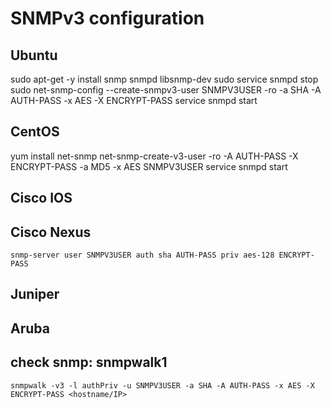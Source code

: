 # SNMPv3 configuration

## Ubuntu
sudo apt-get -y install snmp snmpd libsnmp-dev
sudo service snmpd stop
sudo net-snmp-config --create-snmpv3-user SNMPV3USER -ro -a SHA -A AUTH-PASS -x AES -X ENCRYPT-PASS 
service snmpd start

## CentOS
yum install net-snmp
net-snmp-create-v3-user -ro -A AUTH-PASS -X ENCRYPT-PASS -a MD5 -x AES SNMPV3USER
service snmpd start

## Cisco IOS

## Cisco Nexus
```
snmp-server user SNMPV3USER auth sha AUTH-PASS priv aes-128 ENCRYPT-PASS
```
## Juniper

## Aruba

## check snmp: snmpwalk1
```
snmpwalk -v3 -l authPriv -u SNMPV3USER -a SHA -A AUTH-PASS -x AES -X ENCRYPT-PASS <hostname/IP>
```